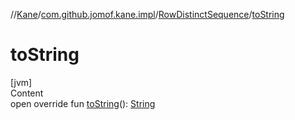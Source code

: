 //[Kane](../../index.md)/[com.github.jomof.kane.impl](../index.md)/[RowDistinctSequence](index.md)/[toString](to-string.md)



# toString  
[jvm]  
Content  
open override fun [toString](to-string.md)(): [String](https://kotlinlang.org/api/latest/jvm/stdlib/kotlin/-string/index.html)  



